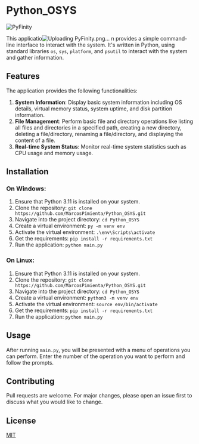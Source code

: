 # Python_OSYS
![PyFinity](https://github.com/MarcosPimienta/Python_OSYS/assets/60362847/1d6a4a7d-6a3c-40ea-a6b7-540e3eecb54f)


This applicatio![Uploading PyFinity.png…]()
n provides a simple command-line interface to interact with the system. It's written in Python, using standard libraries `os`, `sys`, `platform`, and `psutil` to interact with the system and gather information.

## Features

The application provides the following functionalities:

1. **System Information**: Display basic system information including OS details, virtual memory status, system uptime, and disk partition information.
2. **File Management**: Perform basic file and directory operations like listing all files and directories in a specified path, creating a new directory, deleting a file/directory, renaming a file/directory, and displaying the content of a file.
3. **Real-time System Status**: Monitor real-time system statistics such as CPU usage and memory usage.

## Installation

### On Windows:

1. Ensure that Python 3.11 is installed on your system.
2. Clone the repository: `git clone https://github.com/MarcosPimienta/Python_OSYS.git`
3. Navigate into the project directory: `cd Python_OSYS`
4. Create a virtual environment: `py -m venv env`
5. Activate the virtual environment: `.\env\Scripts\activate`
6. Get the requirements: `pip install -r requirements.txt`
7. Run the application: `python main.py`

### On Linux:

1. Ensure that Python 3.11 is installed on your system.
2. Clone the repository: `git clone https://github.com/MarcosPimienta/Python_OSYS.git`
3. Navigate into the project directory: `cd Python_OSYS`
4. Create a virtual environment: `python3 -m venv env`
5. Activate the virtual environment: `source env/bin/activate`
6. Get the requirements: `pip install -r requirements.txt`
7. Run the application: `python main.py`

## Usage

After running `main.py`, you will be presented with a menu of operations you can perform. Enter the number of the operation you want to perform and follow the prompts.

## Contributing

Pull requests are welcome. For major changes, please open an issue first to discuss what you would like to change.

## License

[MIT](https://choosealicense.com/licenses/mit/)
